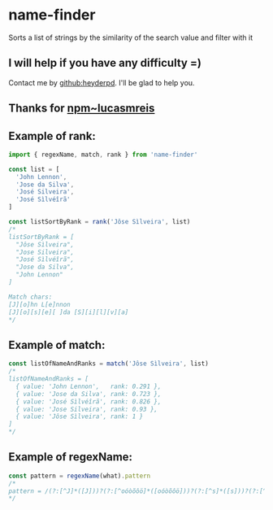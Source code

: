 # name-finder
Sorts a list of strings by the similarity of the search value and filter with it

## I will help if you have any difficulty =)
Contact me by [github:heyderpd](https://github.com/heyderpd). I'll be glad to help you.

## Thanks for [npm~lucasmreis](https://www.npmjs.com/~lucasmreis)

## Example of rank:
```javascript
import { regexName, match, rank } from 'name-finder'

const list = [
  'John Lennon',
  'Jose da Silva',
  'José Silveira',
  'José Sìlvéîrã'
]

const listSortByRank = rank('Jôse Sìlveira', list)
/*
listSortByRank = [
  "Jôse Sìlveira",
  "Jose Silveira",
  "José Sìlvéîrã",
  "Jose da Silva",
  "John Lennon"
]

Match chars:
[J][o]hn L[e]nnon
[J][o][s][e][ ]da [S][i][l][v][a]
*/
```

## Example of match:
```javascript
const listOfNameAndRanks = match('Jôse Sìlveira', list)
/*
listOfNameAndRanks = [
  { value: 'John Lennon',   rank: 0.291 },
  { value: 'Jose da Silva', rank: 0.723 },
  { value: 'José Sìlvéîrã', rank: 0.826 },
  { value: 'Jose Silveira', rank: 0.93 },
  { value: 'Jôse Sìlveira', rank: 1 }
]
*/
```

## Example of regexName:
```javascript
const pattern = regexName(what).pattern
/*
pattern = /(?:[^J]*([J]))?(?:[^oóòõôö]*([oóòõôö]))?(?:[^s]*([s]))?(?:[^eéèẽêë]*([eéèẽêë]))?(?:[^ ]*([ ]))?(?:[^S]*([S]))?(?:[^iíìĩîï]*([iíìĩîï]))?(?:[^l]*([l]))?(?:[^v]*([v]))?(?:[^eéèẽêë]*([eéèẽêë]))?(?:[^iíìĩîï]*([iíìĩîï]))?(?:[^r]*([r]))?(?:[^aáàãâä]*([aáàãâä]))?/i
*/
```
